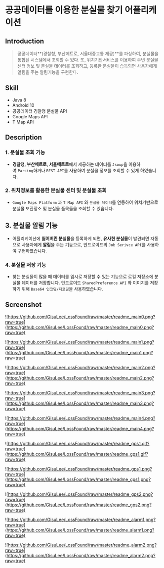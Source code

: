 # 공공데이터를 이용한 분실물 찾기 어플리케이션

## Introduction

> 공공데이터**(경찰청, 부산메트로, 서울대중교통 제공)**를 파싱하여, 분실물을 통합된 시스템에서 조회할 수 있다. 또, 위치기반서비스를 이용하여 주변 분실물 센터 정보 및 분실물 데이터를 조회하고, 등록한 분실물이 습득되면 사용자에게 알림을 주는 알림기능을 구현한다.

## Skill

- Java 8
- Android 10
- 공공데이터 경찰청 분실물 API
- Google Maps API
- T Map API

## Description

### **1. 분실물 조회 기능**

- **경찰청, 부산메트로, 서울메트로**에서 제공하는 데이터를 `Jsoup`을 이용하여 `Parsing`하거나 `REST API`를 사용하여 분실물 정보를 조회할 수 있게 하였습니다.

### **2. 위치정보를 활용한 분실물 센터 및 분실물 조회**

- `Google Maps Platform` 과 `T Map API` 와 `분실물 데이터`를 연동하여 위치기반으로 분실물 보관장소 및 분실물 품목들을 조회할 수 있습니다.

## **3. 분실물 알림 기능**

- 어플리케이션에 **잃어버린 분실물**을 등록하게 되면, **유사한 분실물**이 발견되면 자동으로 사용자에게 **알림**을 주는 기능으로, 안드로이드의 `Job Serivce API`를 사용하여 구현하였습니다.

### **4. 분실물 저장 기능**

- 찾는 분실물이 많을 때 데이터를 임시로 저장할 수 있는 기능으로 로컬 저장소에 분실물 데이터를 저장합니다. 안드로이드 `SharedPreference API` 와 이미지를 저장하기 위해 `Base64 인코딩/디코딩`을 사용하였습니다.


## Screenshot

![https://github.com/GisuLee/LossFound/raw/master/readme_main0.png?raw=true](https://github.com/GisuLee/LossFound/raw/master/readme_main0.png?raw=true)

![https://github.com/GisuLee/LossFound/raw/master/readme_main1.png?raw=true](https://github.com/GisuLee/LossFound/raw/master/readme_main1.png?raw=true)

![https://github.com/GisuLee/LossFound/raw/master/readme_main2.png?raw=true](https://github.com/GisuLee/LossFound/raw/master/readme_main2.png?raw=true)

![https://github.com/GisuLee/LossFound/raw/master/readme_main3.png?raw=true](https://github.com/GisuLee/LossFound/raw/master/readme_main3.png?raw=true)

![https://github.com/GisuLee/LossFound/raw/master/readme_main4.png?raw=true](https://github.com/GisuLee/LossFound/raw/master/readme_main4.png?raw=true)

![https://github.com/GisuLee/LossFound/raw/master/readme_gps1.gif?raw=true](https://github.com/GisuLee/LossFound/raw/master/readme_gps1.gif?raw=true)

![https://github.com/GisuLee/LossFound/raw/master/readme_gps1.png?raw=true](https://github.com/GisuLee/LossFound/raw/master/readme_gps1.png?raw=true)

![https://github.com/GisuLee/LossFound/raw/master/readme_gps2.png?raw=true](https://github.com/GisuLee/LossFound/raw/master/readme_gps2.png?raw=true)

![https://github.com/GisuLee/LossFound/raw/master/readme_alarm1.png?raw=true](https://github.com/GisuLee/LossFound/raw/master/readme_alarm1.png?raw=true)

![https://github.com/GisuLee/LossFound/raw/master/readme_alarm2.png?raw=true](https://github.com/GisuLee/LossFound/raw/master/readme_alarm2.png?raw=true)
